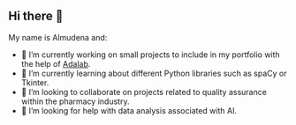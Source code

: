 ## Hi there 👋 
My name is Almudena and: 
- 🔭 I’m currently working on small projects to include in my portfolio with the help of [Adalab](https://github.com/Adalab).
- 🌱 I’m currently learning about different Python libraries such as spaCy or Tkinter.
- 👯 I’m looking to collaborate on projects related to quality assurance within the pharmacy industry.
- 🤔 I’m looking for help with data analysis associated with AI.

